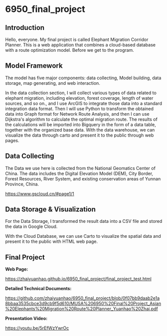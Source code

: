 # 6950_final_project
## Introduction
Hello, everyone. My final project is called Elephant Migration Corridor Planner. This is a web application that combines a cloud-based database with a route optimization model. Before we get to the program.

## Model Framework
The model has five major components: data collecting, Model building, data storage, map generating, and web interaction.

In the data collection section, I will collect various types of data related to elephant migration, including elevation, forest coverage, length of water sources, and so on., and I use ArcGIS to integrate those data into a standard integration data format. Then I will use Python to transform the obtained data into Graph format for Network Route Analysis, and then I can use Dijkstra's algorithm to calculate the optimal migration route. The results of the calculations will be imported into Bigquery in the form of a data table, together with the organized base data.
With the data warehouse, we can visualize the data through carto and present it to the public through web pages.

## Data Collecting
The Data we use here is collected from the National Geomatics Center of China. The data includes the Digital Elevation Model (DEM), City Border, Forest Resources, River System, and existing conservation areas of Yunnan Province, China.

https://www.gscloud.cn/#page1/1

## Data Storage & Visualization
For the Data Storage, I transformed the result data into a CSV file and stored the data in Google Cloud.

With the Cloud Database, we can use Carto to visualize the spatial data and present it to the public with HTML web page.

## Final Project
**Web Page:**

https://zhaiyuanhao.github.io/6950_final_project/final_project_test.html

**Detailed Technical Documents:**

https://github.com/zhaiyuanhao/6950_final_project/blob/0f07bb9daab2e1a8bbaa3535cbce3d9cb9f5d610/MUSA%206950%20Final%20Project_Asian%20Elephants%20Migration%20Route%20Planner_Yuanhao%20Zhai.pdf

**Presentation Video:**

https://youtu.be/5rEfWzYwrOc
